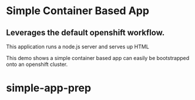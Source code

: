 # Simple Container Based App 

## Leverages the default openshift workflow. 

This application runs a node.js server and serves up HTML

This demo shows a simple container based app can easily be bootstrapped onto an openshift cluster.

# simple-app-prep
